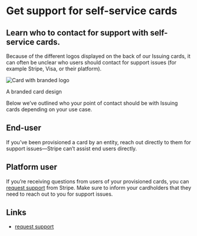 # Get support for self-service cards

## Learn who to contact for support with self-service cards.

Because of the different logos displayed on the back of our Issuing cards, it
can often be unclear who users should contact for support issues (for example
Stripe, Visa, or their platform).

![Card with branded
logo](https://b.stripecdn.com/docs-statics-srv/assets/card_design_stripe_logo.dea346f5e114ab1b898b765ba94d9e9b.png)

A branded card design

Below we’ve outlined who your point of contact should be with Issuing cards
depending on your use case.

## End-user

If you’ve been provisioned a card by an entity, reach out directly to them for
support issues—Stripe can’t assist end users directly.

## Platform user

If you’re receiving questions from users of your provisioned cards, you can
[request support](https://support.stripe.com/contact/login) from Stripe. Make
sure to inform your cardholders that they need to reach out to you for support
issues.

## Links

- [request support](https://support.stripe.com/contact/login)